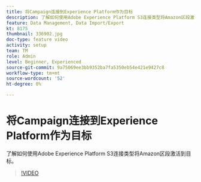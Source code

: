 ```yaml
---
title: 将Campaign连接到Experience Platform作为目标
description: 了解如何使用Adobe Experience Platform S3连接类型将Amazon区段激活到目标。
feature: Data Management, Data Import/Export
kt: 8175
thumbnail: 336902.jpg
doc-type: feature video
activity: setup
team: TM
role: Admin
level: Beginner, Experienced
source-git-commit: 9a75069ee3bb9352ba7fa5350eb54e421e9427c8
workflow-type: tm+mt
source-wordcount: '52'
ht-degree: 0%

---
```



# 将Campaign连接到Experience Platform作为目标

了解如何使用Adobe Experience Platform S3连接类型将Amazon区段激活到目标。

>[!VIDEO](https://video.tv.adobe.com/v/336902?quality=12)
